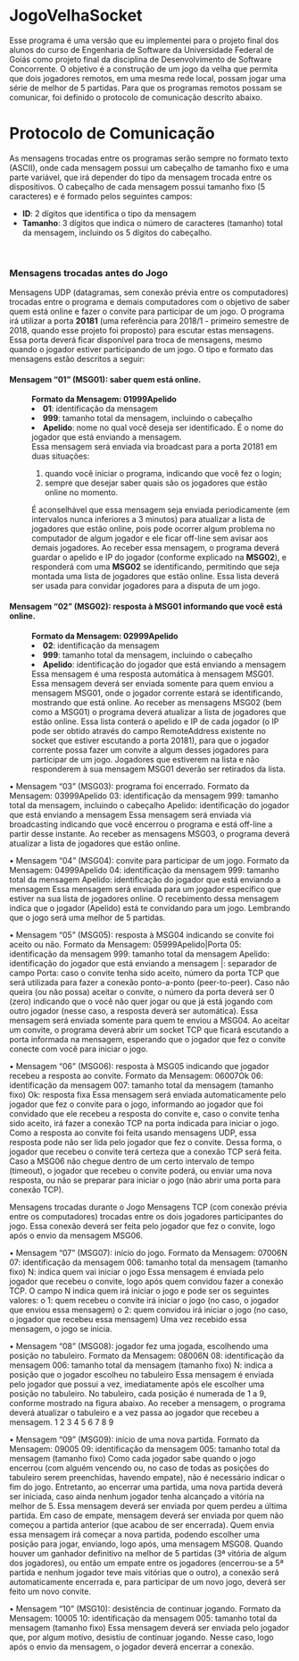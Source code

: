 # JogoVelhaSocket
Esse programa é uma versão que eu implementei para o projeto final dos alunos do curso de Engenharia de Software da Universidade Federal de Goiás como projeto final da disciplina de Desenvolvimento de Software Concorrente. O objetivo é a construção de um jogo da velha que permita que dois jogadores remotos, em uma mesma rede local, possam jogar uma série de melhor de 5 partidas. Para que os programas remotos possam se comunicar, foi definido o protocolo de comunicação descrito abaixo.
<br>
<h1>Protocolo de Comunicação</h1>
As mensagens trocadas entre os programas serão sempre no formato texto (ASCII), onde cada mensagem possui um cabeçalho de tamanho fixo e uma parte variável, que irá depender do tipo da mensagem trocada entre os dispositivos. O cabeçalho de cada mensagem possui tamanho fixo (5 caracteres) e é formado pelos seguintes campos:
<ul>
<li><b>ID</b>: 2 dígitos que identifica o tipo da mensagem</li>
<li><b>Tamanho</b>: 3 dígitos que indica o número de caracteres (tamanho) total da mensagem, incluindo os 5 dígitos do cabeçalho.</li>
</ul>
<br>
<h3>Mensagens trocadas antes do Jogo</h3>
Mensagens UDP (datagramas, sem conexão prévia entre os computadores) trocadas entre o programa e demais computadores com o objetivo de saber quem está online e fazer o convite para participar de um jogo. O programa irá utilizar a porta <b>20181</b> (uma referência para 2018/1 - primeiro semestre de 2018, quando esse projeto foi proposto) para escutar estas mensagens. Essa porta deverá ficar disponível para troca de mensagens, mesmo quando o jogador estiver participando de um jogo. O tipo e formato das mensagens estão descritos a seguir:
<br>
<dl>
<dt><h4>Mensagem “01” (MSG01): saber quem está online.</h4></dt>
<dd><b>Formato da Mensagem: 01999Apelido</b>
<nl>
<li><b>01</b>: identificação da mensagem</li>
<li><b>999</b>: tamanho total da mensagem, incluindo o cabeçalho</li>
<li><b>Apelido</b>: nome no qual você deseja ser identificado. É o nome do jogador que está enviando a mensagem.</li>
</nl></dd>
<dd>Essa mensagem será enviada via broadcast para a porta 20181 em duas situações:
<ol>
<li>quando você iniciar o programa, indicando que você fez o login;</li>
<li>sempre que desejar saber quais são os jogadores que estão online no momento.</li>
</ol>
É aconselhável que essa mensagem seja enviada periodicamente (em intervalos nunca inferiores a 3 minutos) para atualizar a lista de jogadores que estão online, pois pode ocorrer algum problema no computador de algum jogador e ele ficar off-line sem avisar aos demais jogadores. Ao receber essa mensagem, o programa deverá guardar o apelido e IP do jogador (conforme explicado na <b>MSG02</b>), e responderá com uma <b>MSG02</b> se identificando, permitindo que seja montada uma lista de jogadores que estão online. Essa lista deverá ser usada para convidar jogadores para a disputa de um jogo.
</dd>

<dt><h4>Mensagem “02” (MSG02): resposta à MSG01 informando que você está online.</h4></dt>
<dd><b>Formato da Mensagem: 02999Apelido</b>
<nl>
  <li><b>02</b>: identificação da mensagem</li>
  <li><b>999</b>: tamanho total da mensagem, incluindo o cabeçalho</li>
  <li><b>Apelido</b>: identificação do jogador que está enviando a mensagem</li>
</nl></dd>
<dd>Essa mensagem é uma resposta automática à mensagem MSG01. Essa mensagem deverá ser enviada somente para quem enviou a mensagem MSG01, onde o jogador corrente estará se identificando, mostrando que está online. Ao receber as mensagens MSG02 (bem como a MSG01) o programa deverá atualizar a lista de jogadores que estão online. Essa lista conterá o apelido e IP de cada jogador (o IP pode ser obtido através do campo RemoteAddress existente no socket que estiver escutando a porta 20181), para que o jogador corrente possa fazer um convite a algum desses jogadores para participar de um jogo. Jogadores que estiverem na lista e não responderem à sua mensagem MSG01 deverão ser retirados da lista.
</dd>

•	Mensagem “03” (MSG03): programa foi encerrado.
Formato da Mensagem: 03999Apelido
03: identificação da mensagem
999: tamanho total da mensagem, incluindo o cabeçalho
Apelido: identificação do jogador que está enviando a mensagem
Essa mensagem será enviada via broadcasting indicando que você encerrou o programa e está off-line a partir desse instante. Ao receber as mensagens MSG03, o programa deverá atualizar a lista de jogadores que estão online.

•	Mensagem “04” (MSG04): convite para participar de um jogo.
Formato da Mensagem: 04999Apelido
04: identificação da mensagem
999: tamanho total da mensagem
Apelido: identificação do jogador que está enviando a mensagem
Essa mensagem será enviada para um jogador específico que estiver na sua lista de jogadores online. O recebimento dessa mensagem indica que o jogador (Apelido) está te convidando para um jogo. Lembrando que o jogo será uma melhor de 5 partidas.

•	Mensagem “05” (MSG05): resposta à MSG04 indicando se convite foi aceito ou não.
Formato da Mensagem: 05999Apelido|Porta
05: identificação da mensagem
999: tamanho total da mensagem
Apelido: identificação do jogador que está enviando a mensagem
|: separador de campo
Porta: caso o convite tenha sido aceito, número da porta TCP que será utilizada para fazer a conexão ponto-a-ponto (peer-to-peer). Caso não queira (ou não possa) aceitar o convite, o número da porta deverá ser 0 (zero) indicando que o você não quer jogar ou que já está jogando com outro jogador (nesse caso, a resposta deverá ser automática).
Essa mensagem será enviada somente para quem te enviou a MSG04. Ao aceitar um convite, o programa deverá abrir um socket TCP que ficará escutando a porta informada na mensagem, esperando que o jogador que fez o convite conecte com você para iniciar o jogo.

•	Mensagem “06” (MSG06): resposta à MSG05 indicando que jogador recebeu a resposta ao convite.
Formato da Mensagem: 06007Ok
06: identificação da mensagem
007: tamanho total da mensagem (tamanho fixo)
Ok: resposta fixa
Essa mensagem será enviada automaticamente pelo jogador que fez o convite para o jogo, informando ao jogador que foi convidado que ele recebeu a resposta do convite e, caso o convite tenha sido aceito, irá fazer a conexão TCP na porta indicada para iniciar o jogo. Como a resposta ao convite foi feita usando mensagens UDP, essa resposta pode não ser lida pelo jogador que fez o convite. Dessa forma, o jogador que recebeu o convite terá certeza que a conexão TCP será feita. Caso a MSG06 não chegue dentro de um certo intervalo de tempo (timeout), o jogador que recebeu o convite poderá, ou enviar uma nova resposta, ou não se preparar para iniciar o jogo (não abrir uma porta para conexão TCP).

Mensagens trocadas durante o Jogo
Mensagens TCP (com conexão prévia entre os computadores) trocadas entre os dois jogadores participantes do jogo. Essa conexão deverá ser feita pelo jogador que fez o convite, logo após o envio da mensagem MSG06.

•	Mensagem “07” (MSG07): início do jogo.
Formato da Mensagem: 07006N
07: identificação da mensagem
006: tamanho total da mensagem (tamanho fixo)
N: indica quem vai iniciar o jogo
Essa mensagem é enviada pelo jogador que recebeu o convite, logo após quem convidou fazer a conexão TCP. O campo N indica quem irá iniciar o jogo e pode ser os seguintes valores:
o	1: quem recebeu o convite irá iniciar o jogo (no caso, o jogador que enviou essa mensagem)
o	2: quem convidou irá iniciar o jogo (no caso, o jogador que recebeu essa mensagem)
Uma vez recebido essa mensagem, o jogo se inicia.

•	Mensagem “08” (MSG08): jogador fez uma jogada, escolhendo uma posição no tabuleiro.
Formato da Mensagem: 08006N
08: identificação da mensagem
006: tamanho total da mensagem (tamanho fixo)
N: indica a posição que o jogador escolheu no tabuleiro
Essa mensagem é enviada pelo jogador que possui a vez, imediatamente após ele escolher uma posição no tabuleiro. No tabuleiro, cada posição é numerada de 1 a 9, conforme mostrado na figura abaixo. Ao receber a mensagem, o programa deverá atualizar o tabuleiro e a vez passa ao jogador que recebeu a mensagem.
1	2	3
4	5	6
7	8	9


•	Mensagem “09” (MSG09): início de uma nova partida.
Formato da Mensagem: 09005
09: identificação da mensagem
005: tamanho total da mensagem (tamanho fixo)
Como cada jogador sabe quando o jogo encerrou (com alguém vencendo ou, no caso de todas as posições do tabuleiro serem preenchidas, havendo empate), não é necessário indicar o fim do jogo. Entretanto, ao encerrar uma partida, uma nova partida deverá ser iniciada, caso ainda nenhum jogador tenha alcançado a vitória na melhor de 5. Essa mensagem deverá ser enviada por quem perdeu a última partida. Em caso de empate, mensagem deverá ser enviada por quem não começou a partida anterior (que acabou de ser encerrada). Quem envia essa mensagem irá começar a nova partida, podendo escolher uma posição para jogar, enviando, logo após, uma mensagem MSG08. Quando houver um ganhador definitivo na melhor de 5 partidas (3ª vitória de algum dos jogadores), ou então um empate entre os jogadores (encerrou-se a 5ª partida e nenhum jogador teve mais vitórias que o outro), a conexão será automaticamente encerrada e, para participar de um novo jogo, deverá ser feito um novo convite.

•	Mensagem “10” (MSG10): desistência de continuar jogando.
Formato da Mensagem: 10005
10: identificação da mensagem
005: tamanho total da mensagem (tamanho fixo)
Essa mensagem deverá ser enviada pelo jogador que, por algum motivo, desistiu de continuar jogando. Nesse caso, logo após o envio da mensagem, o jogador deverá encerrar a conexão.
</dl>
